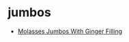 # jumbos

 * [Molasses Jumbos With Ginger Filling](../index/m/molasses-jumbos-with-ginger-filling-235643.json)
